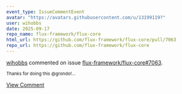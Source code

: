 ```yaml
---
event_type: IssueCommentEvent
avatar: "https://avatars.githubusercontent.com/u/13199119?"
user: wihobbs
date: 2025-09-17
repo_name: flux-framework/flux-core
html_url: https://github.com/flux-framework/flux-core/pull/7063
repo_url: https://github.com/flux-framework/flux-core
---
```


<a href='https://github.com/wihobbs' target='_blank'>wihobbs</a> commented on issue <a href='https://github.com/flux-framework/flux-core/pull/7063' target='_blank'>flux-framework/flux-core#7063</a>.

<small>Thanks for doing this @grondo!...</small>

<a href='https://github.com/flux-framework/flux-core/pull/7063' target='_blank'>View Comment</a>